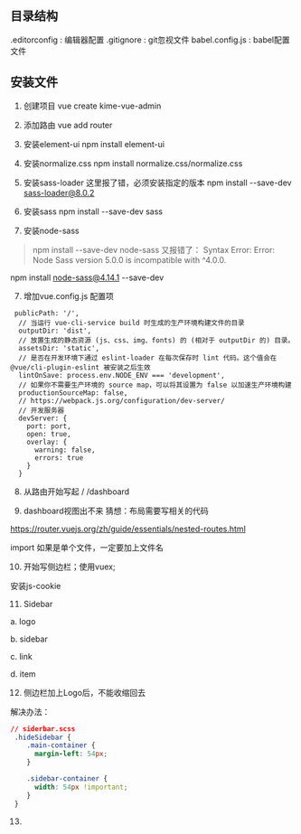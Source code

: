 ## 目录结构

.editorconfig : 编辑器配置
.gitignore : git忽视文件
babel.config.js : babel配置文件


## 安装文件

1. 创建项目
vue create kime-vue-admin

1. 添加路由
vue add router

2. 安装element-ui
npm install element-ui

3. 安装normalize.css
npm install normalize.css/normalize.css

4. 安装sass-loader
这里报了错，必须安装指定的版本
npm install --save-dev sass-loader@8.0.2

5. 安装sass
npm install --save-dev sass

6. 安装node-sass
> npm install --save-dev node-sass
> 又报错了： Syntax Error: Error: Node Sass version 5.0.0 is incompatible with ^4.0.0.

npm install node-sass@4.14.1 --save-dev

7. 增加vue.config.js 配置项

~~~
 publicPath: '/',
  // 当运行 vue-cli-service build 时生成的生产环境构建文件的目录
  outputDir: 'dist',
  // 放置生成的静态资源 (js、css、img、fonts) 的 (相对于 outputDir 的) 目录。
  assetsDir: 'static',
  // 是否在开发环境下通过 eslint-loader 在每次保存时 lint 代码。这个值会在 @vue/cli-plugin-eslint 被安装之后生效
  lintOnSave: process.env.NODE_ENV === 'development',
  // 如果你不需要生产环境的 source map，可以将其设置为 false 以加速生产环境构建
  productionSourceMap: false,
  // https://webpack.js.org/configuration/dev-server/
  // 开发服务器
  devServer: {
    port: port,
    open: true,
    overlay: {
      warning: false,
      errors: true
    }
  }
~~~

8. 从路由开始写起
   /
   /dashboard

9. dashboard视图出不来
猜想：布局需要写相关的代码

https://router.vuejs.org/zh/guide/essentials/nested-routes.html

import 如果是单个文件，一定要加上文件名

10. 开始写侧边栏；使用vuex; 

安装js-cookie

11. Sidebar

a. logo

b. sidebar

c. link

d. item

12. 侧边栏加上Logo后，不能收缩回去

解决办法：

~~~css
// siderbar.scss
 .hideSidebar {
    .main-container {
      margin-left: 54px;
    }

    .sidebar-container {
      width: 54px !important;
    }
 }
~~~

13. 